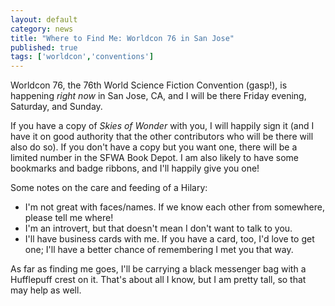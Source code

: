 ```yaml
---
layout: default
category: news
title: "Where to Find Me: Worldcon 76 in San Jose"
published: true
tags: ['worldcon','conventions']
---
```


Worldcon 76, the 76th World Science Fiction Convention (gasp!),
is happening *right now* in San Jose, CA, and I will be there
Friday evening, Saturday, and Sunday.

If you have a copy of *Skies of Wonder* with you, I will happily
sign it (and I have it on good authority that the other
contributors who will be there will also do so). If you don't have
a copy but you want one, there will be a limited number in the
SFWA Book Depot. I am also likely to have some bookmarks and
badge ribbons, and I'll happily give you one!

Some notes on the care and feeding of a Hilary:

* I'm not great with faces/names. If we know each other from somewhere, please tell me where!
* I'm an introvert, but that doesn't mean I don't want to talk to you.
* I'll have business cards with me. If you have a card, too, I'd love to get one; I'll have a better chance of remembering I met you that way.

As far as finding me goes, I'll be carrying a black messenger bag
with a Hufflepuff crest on it. That's about all I know, but I am
pretty tall, so that may help as well.
